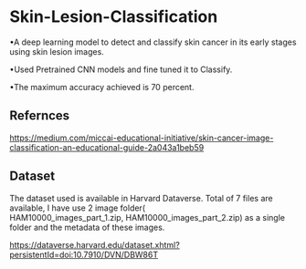 # Skin-Lesion-Classification
•A deep learning model to detect and classify skin cancer in its early stages using skin lesion images.

•Used Pretrained CNN models and fine tuned it to Classify.

•The maximum accuracy achieved is 70 percent.

## Refernces
https://medium.com/miccai-educational-initiative/skin-cancer-image-classification-an-educational-guide-2a043a1beb59

## Dataset
The dataset used is available in Harvard Dataverse. Total of 7 files are available, I have use 2 image folder(	
HAM10000_images_part_1.zip,	
HAM10000_images_part_2.zip) as a single folder and the metadata of these images.



https://dataverse.harvard.edu/dataset.xhtml?persistentId=doi:10.7910/DVN/DBW86T
